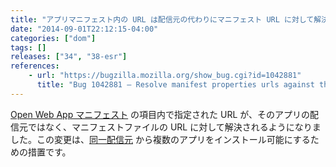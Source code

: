```yaml
---
title: "アプリマニフェスト内の URL は配信元の代わりにマニフェスト URL に対して解決されるようになりました"
date: "2014-09-01T22:12:15-04:00"
categories: ["dom"]
tags: []
releases: ["34", "38-esr"]
references:
    - url: "https://bugzilla.mozilla.org/show_bug.cgi?id=1042881"
      title: "Bug 1042881 – Resolve manifest properties urls against the manifest url instead of the origin."
---
```

[Open Web App マニフェスト](https://developer.mozilla.org/Apps/Build/Manifest) の項目内で指定された URL が、そのアプリの配信元ではなく、マニフェストファイルの URL に対して解決されるようになりました。この変更は、[同一配信元](https://developer.mozilla.org/docs/Web/Security/Same-origin_policy) から複数のアプリをインストール可能にするための措置です。
